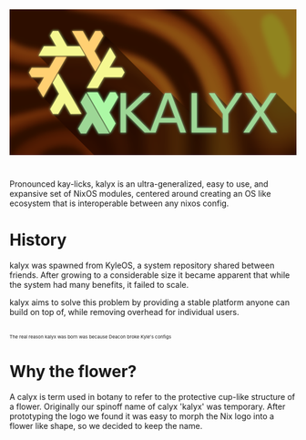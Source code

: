 <img src="res/kalyx-fractle.png" alt="kalyx logo" width="1000"/>

#
Pronounced kay-licks, kalyx is an ultra-generalized, easy to use, and expansive set of NixOS modules, centered around creating an OS like ecosystem that is interoperable between any nixos config. 

# History
kalyx was spawned from KyleOS, a system repository shared between friends. After growing to a considerable size it became apparent that while the system had many benefits, it failed to scale.

kalyx aims to solve this problem by providing a stable platform anyone can build on top of, while removing overhead for individual users.

</sup><sub><sub><sub>The real reason kalyx was born was because Deacon broke Kyle's configs</sub></sup></sup></sup>

# Why the flower?
A calyx is term used in botany to refer to the protective cup-like structure of a flower. Originally our spinoff name of calyx 'kalyx' was temporary. After prototyping the logo we found it was easy to morph the Nix logo into a flower like shape, so we decided to keep the name.